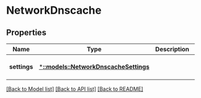 # NetworkDnscache

## Properties
Name | Type | Description | Notes
------------ | ------------- | ------------- | -------------
**settings** | [***::models::NetworkDnscacheSettings**](NetworkDnscacheSettings.md) |  | [optional] [default to null]

[[Back to Model list]](../README.md#documentation-for-models) [[Back to API list]](../README.md#documentation-for-api-endpoints) [[Back to README]](../README.md)



